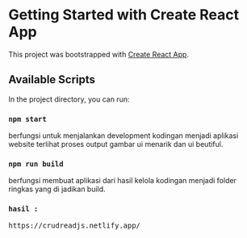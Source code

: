 # Getting Started with Create React App

This project was bootstrapped with [Create React App](https://github.com/facebook/create-react-app).

## Available Scripts

In the project directory, you can run:

### `npm start`
berfungsi untuk menjalankan development kodingan menjadi aplikasi website terlihat proses output gambar ui menarik dan ui beutiful.
### `npm run build`
berfungsi membuat aplikasi dari hasil kelola kodingan menjadi folder ringkas yang di jadikan build.

### `hasil :`
<pre>
https://crudreadjs.netlify.app/
</pre>